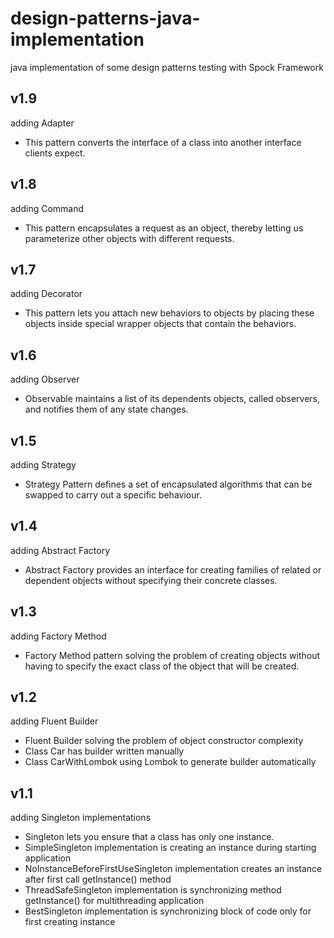 # design-patterns-java-implementation

java implementation of some design patterns
testing with Spock Framework

## v1.9

adding Adapter
* This pattern converts the interface of a class into another interface clients expect.

## v1.8

adding Command
* This pattern encapsulates a request as an object, thereby letting us parameterize other objects with different requests.

## v1.7

adding Decorator
* This pattern lets you attach new behaviors to objects by placing these objects inside special wrapper objects that contain the behaviors.

## v1.6

adding Observer
* Observable maintains a list of its dependents objects, called observers, and notifies them of any state changes.

## v1.5

adding Strategy
* Strategy Pattern defines a set of encapsulated algorithms that can be swapped to carry out a specific behaviour.

## v1.4

adding Abstract Factory
* Abstract Factory provides an interface for creating families of related or dependent objects without specifying their concrete classes.

## v1.3

adding Factory Method
* Factory Method pattern solving the problem of creating objects without having to specify the exact class of the object that will be created.

## v1.2

adding Fluent Builder
* Fluent Builder solving the problem of object constructor complexity
* Class Car has builder written manually
* Class CarWithLombok using Lombok to generate builder automatically
 
## v1.1 

adding Singleton implementations
* Singleton lets you ensure that a class has only one instance.
* SimpleSingleton implementation is creating an instance during starting application
* NoInstanceBeforeFirstUseSingleton implementation creates an instance after first call getInstance() method
* ThreadSafeSingleton implementation is synchronizing method getInstance() for multithreading application
* BestSingleton implementation is synchronizing block of code only for first creating instance